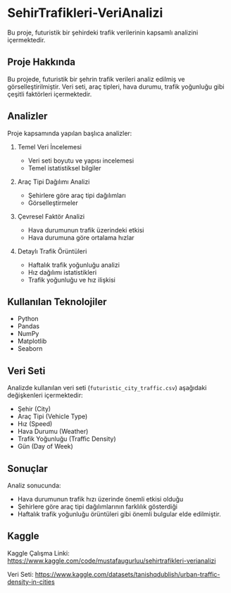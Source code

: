 # SehirTrafikleri-VeriAnalizi

Bu proje, futuristik bir şehirdeki trafik verilerinin kapsamlı analizini içermektedir.

## Proje Hakkında

Bu projede, futuristik bir şehrin trafik verileri analiz edilmiş ve görselleştirilmiştir. Veri seti, araç tipleri, hava durumu, trafik yoğunluğu gibi çeşitli faktörleri içermektedir.

## Analizler

Proje kapsamında yapılan başlıca analizler:

1. Temel Veri İncelemesi
   - Veri seti boyutu ve yapısı incelemesi
   - Temel istatistiksel bilgiler

2. Araç Tipi Dağılımı Analizi
   - Şehirlere göre araç tipi dağılımları
   - Görselleştirmeler

3. Çevresel Faktör Analizi
   - Hava durumunun trafik üzerindeki etkisi
   - Hava durumuna göre ortalama hızlar

4. Detaylı Trafik Örüntüleri
   - Haftalık trafik yoğunluğu analizi
   - Hız dağılımı istatistikleri
   - Trafik yoğunluğu ve hız ilişkisi

## Kullanılan Teknolojiler

- Python
- Pandas
- NumPy
- Matplotlib
- Seaborn

## Veri Seti

Analizde kullanılan veri seti (`futuristic_city_traffic.csv`) aşağıdaki değişkenleri içermektedir:
- Şehir (City)
- Araç Tipi (Vehicle Type)
- Hız (Speed)
- Hava Durumu (Weather)
- Trafik Yoğunluğu (Traffic Density)
- Gün (Day of Week)

## Sonuçlar

Analiz sonucunda:
- Hava durumunun trafik hızı üzerinde önemli etkisi olduğu
- Şehirlere göre araç tipi dağılımlarının farklılık gösterdiği
- Haftalık trafik yoğunluğu örüntüleri
gibi önemli bulgular elde edilmiştir.

## Kaggle
Kaggle Çalışma Linki: https://www.kaggle.com/code/mustafaugurluu/sehirtrafikleri-verianalizi

Veri Seti: https://www.kaggle.com/datasets/tanishqdublish/urban-traffic-density-in-cities


